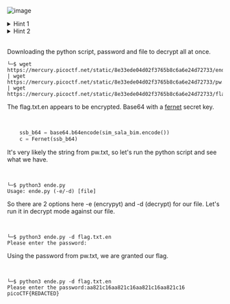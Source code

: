 ![image](https://github.com/jowp-code/ctf/assets/121969489/902b93ef-e5ba-475d-bffb-4e3be4f0f196)
<br>
<details>
  <summary>Hint 1</summary>
  
Get the Python script accessible in your shell by entering the following command in the Terminal prompt:
  
  ```shell
  └─$ wget https://mercury.picoctf.net/static/8e33ede04d02f3765b8c6a6e24d72733/ende.py
  ``` 
</details>
<details>
  <summary>Hint 2</summary>
  
  ```shell
  └─$ man python
  ``` 
</details>
<br>
<p>Downloading the python script, password and file to decrypt all at once.</p>

```shell
└─$ wget https://mercury.picoctf.net/static/8e33ede04d02f3765b8c6a6e24d72733/ende.py | wget https://mercury.picoctf.net/static/8e33ede04d02f3765b8c6a6e24d72733/pw.txt | wget https://mercury.picoctf.net/static/8e33ede04d02f3765b8c6a6e24d72733/flag.txt.en
```

<p>The flag.txt.en appears to be encrypted. Base64 with a <a href="https://cryptography.io/en/latest/fernet/">fernet</a> secret key.</p>
<br>

```python
    ssb_b64 = base64.b64encode(sim_sala_bim.encode())
    c = Fernet(ssb_b64)
```

<p>It's very likely the string from pw.txt, so let's run the python script and see what we have.</p>
<br>

```shell
└─$ python3 ende.py
Usage: ende.py (-e/-d) [file]
```
<p>So there are 2 options here -e (encrypyt) and -d (decrypt) for our file. Let's run it in decrypt mode against our file.</p>
<br>

```shell
└─$ python3 ende.py -d flag.txt.en
Please enter the password:
```
<p>Using the password from pw.txt, we are granted our flag.</p>
<br>

```shell
└─$ python3 ende.py -d flag.txt.en
Please enter the password:aa821c16aa821c16aa821c16aa821c16
picoCTF{REDACTED}
```
